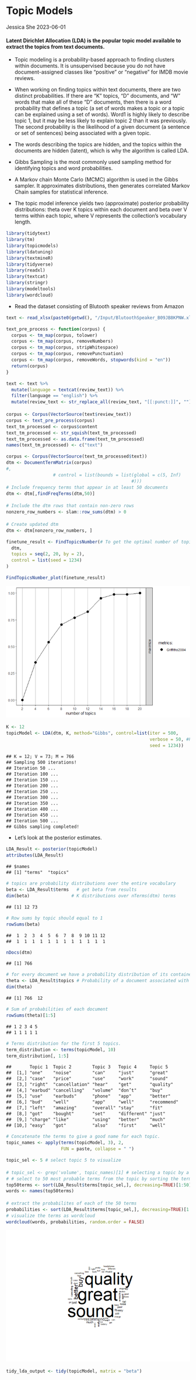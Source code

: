Topic Models
================
Jessica She
2023-06-01

#### Latent Dirichlet Allocation (LDA) is the popular topic model available to extract the topics from text documents.

- Topic modeling is a probability-based approach to finding clusters
  within documents. It is unsupervised because you do not have
  document-assigned classes like “positive” or “negative” for IMDB movie
  reviews.  

- When working on finding topics within text documents, there are two
  distinct probabilities. If there are “K” topics, “D” documents, and
  “W” words that make all of these “D” documents, then there is a word
  probability that defines a topic (a set of words makes a topic or a
  topic can be explained using a set of words). Word1 is highly likely
  to describe topic 1, but it may be less likely to explain topic 2 than
  it was previously. The second probability is the likelihood of a given
  document (a sentence or set of sentences) being associated with a
  given topic.

- The words describing the topics are hidden, and the topics within the
  documents are hidden (latent), which is why the algorithm is called
  LDA.  

- Gibbs Sampling is the most commonly used sampling method for
  identifying topics and word probabilities.  

- A Markov chain Monte Carlo (MCMC) algorithm is used in the Gibbs
  sampler. It approximates distributions, then generates correlated
  Markov Chain samples for statistical inference.  

- The topic model inference yields two (approximate) posterior
  probability distributions: theta over K topics within each document
  and beta over V terms within each topic, where V represents the
  collection’s vocabulary length.

``` r
library(tidytext)
library(tm)
library(topicmodels)
library(ldatuning)
library(textmineR)
library(tidyverse)
library(readxl)
library(textcat)
library(stringr)
library(modeltools)
library(wordcloud)
```

- Read the dataset consisting of Blutooth speaker reviews from Amazon

``` r
text <- read_xlsx(paste0(getwd(), "/Input/BlutoothSpeaker_B09JB8KPNW.xlsx"))
```

``` r
text_pre_process <- function(corpus) {
  corpus <- tm_map(corpus, tolower)
  corpus <- tm_map(corpus, removeNumbers)
  corpus <- tm_map(corpus, stripWhitespace)
  corpus <- tm_map(corpus, removePunctuation)
  corpus <- tm_map(corpus, removeWords, stopwords(kind = "en"))
  return(corpus)
}
```

``` r
text <- text %>%
  mutate(language = textcat(review_text)) %>%
  filter(language == "english") %>%
  mutate(review_text <- str_replace_all(review_text, "[[:punct:]]", ""))

corpus <- Corpus(VectorSource(text$review_text))
corpus <- text_pre_process(corpus)
text_tm_processed <- corpus$content
text_tm_processed <- str_squish(text_tm_processed)
text_tm_processed <- as.data.frame(text_tm_processed)
names(text_tm_processed) <- c("text")
```

``` r
corpus <- Corpus(VectorSource(text_tm_processed$text))
dtm <- DocumentTermMatrix(corpus)
#, 
                  # control = list(bounds = list(global = c(5, Inf) 
                                                #)))
# Include frequency terms that appear in at least 50 documents 
dtm <- dtm[,findFreqTerms(dtm,50)]

# Include the dtm rows that contain non-zero rows
nonzero_row_numbers <- slam::row_sums(dtm) > 0

# Create updated dtm
dtm <- dtm[nonzero_row_numbers, ]
```

``` r
finetune_result <- FindTopicsNumber(# To get the optimal number of topics in our topics)
  dtm,
  topics = seq(2, 20, by = 2),
  control = list(seed = 1234)
)
```

``` r
FindTopicsNumber_plot(finetune_result)
```

![](05_LDA_files/figure-gfm/7.%20Plot%20the%20optimal%20LDA%20topics-1.png)<!-- -->

``` r
K <- 12
topicModel <- LDA(dtm, K, method="Gibbs", control=list(iter = 500, 
                                                       verbose = 50, #Print Inter
                                                       seed = 1234))
```

    ## K = 12; V = 73; M = 766
    ## Sampling 500 iterations!
    ## Iteration 50 ...
    ## Iteration 100 ...
    ## Iteration 150 ...
    ## Iteration 200 ...
    ## Iteration 250 ...
    ## Iteration 300 ...
    ## Iteration 350 ...
    ## Iteration 400 ...
    ## Iteration 450 ...
    ## Iteration 500 ...
    ## Gibbs sampling completed!

- Let’s look at the posterior estimates.

``` r
LDA_Result <- posterior(topicModel)
attributes(LDA_Result)
```

    ## $names
    ## [1] "terms"  "topics"

``` r
# topics are probability distributions over the entire vocabulary
beta <- LDA_Result$terms   # get beta from results
dim(beta)                # K distributions over nTerms(dtm) terms
```

    ## [1] 12 73

``` r
# Row sums by topic should equal to 1
rowSums(beta)
```

    ##  1  2  3  4  5  6  7  8  9 10 11 12 
    ##  1  1  1  1  1  1  1  1  1  1  1  1

``` r
nDocs(dtm)
```

    ## [1] 766

``` r
# for every document we have a probability distribution of its contained topics
theta <- LDA_Result$topics # Probability of a document associated with a topic (12 topics. Randomly if I take document 50, what is the probability that it is talking about topic 3?)
dim(theta)
```

    ## [1] 766  12

``` r
# Sum of probabilities of each document 
rowSums(theta)[1:5] 
```

    ## 1 2 3 4 5 
    ## 1 1 1 1 1

``` r
# Terms distribution for the first 5 topics. 
term_distribution <- terms(topicModel, 10)
term_distribution[, 1:5]
```

    ##       Topic 1  Topic 2        Topic 3   Topic 4     Topic 5    
    ##  [1,] "one"    "noise"        "can"     "just"      "great"    
    ##  [2,] "case"   "price"        "use"     "work"      "sound"    
    ##  [3,] "right"  "cancellation" "hear"    "get"       "quality"  
    ##  [4,] "earbud" "cancelling"   "volume"  "don’t"     "buy"      
    ##  [5,] "use"    "earbuds"      "phone"   "app"       "better"   
    ##  [6,] "bud"    "well"         "app"     "well"      "recommend"
    ##  [7,] "left"   "amazing"      "overall" "stay"      "fit"      
    ##  [8,] "got"    "bought"       "set"     "different" "just"     
    ##  [9,] "charge" "like"         "using"   "better"    "much"     
    ## [10,] "easy"   "got"          "also"    "first"     "well"

``` r
# Concatenate the terms to give a good name for each topic. 
topic_names <- apply(terms(topicModel, 3), 2, 
                     FUN = paste, collapse = " ")
```

``` r
topic_sel <- 5 # select topic 5 to visualize 

# topic_sel <- grep('volume', topic_names)[1] # selecting a topic by a term 
# # select to 50 most probable terms from the topic by sorting the term-topic-probability vector in decreasing order
top50terms <- sort(LDA_Result$terms[topic_sel,], decreasing=TRUE)[1:50]
words <- names(top50terms)

# extract the probabilites of each of the 50 terms
probabilities <- sort(LDA_Result$terms[topic_sel,], decreasing=TRUE)[1:50]
# visualize the terms as wordcloud
wordcloud(words, probabilities, random.order = FALSE)
```

![](05_LDA_files/figure-gfm/10.%20wordcloud%20of%20topics-1.png)<!-- -->

``` r
tidy_lda_output <- tidy(topicModel, matrix = "beta")
```
